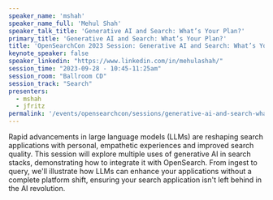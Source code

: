 ```yaml
---
speaker_name: 'mshah'
speaker_name_full: 'Mehul Shah'
speaker_talk_title: 'Generative AI and Search: What’s Your Plan?'
primary_title: 'Generative AI and Search: What’s Your Plan?'
title: 'OpenSearchCon 2023 Session: Generative AI and Search: What’s Your Plan?'
keynote_speaker: false
speaker_linkedin: "https://www.linkedin.com/in/mehulashah/"
session_time: "2023-09-28 - 10:45-11:25am"
session_room: "Ballroom CD"
session_track: "Search"
presenters:
  - mshah
  - jfritz
permalink: '/events/opensearchcon/sessions/generative-ai-and-search-whats-your-plan.html'
---
```


Rapid advancements in large language models (LLMs) are reshaping search applications with personal, empathetic experiences and improved search quality. This session will explore multiple uses of generative AI in search stacks, demonstrating how to integrate it with OpenSearch. From ingest to query, we'll illustrate how LLMs can enhance your applications without a complete platform shift, ensuring your search application isn't left behind in the AI revolution.